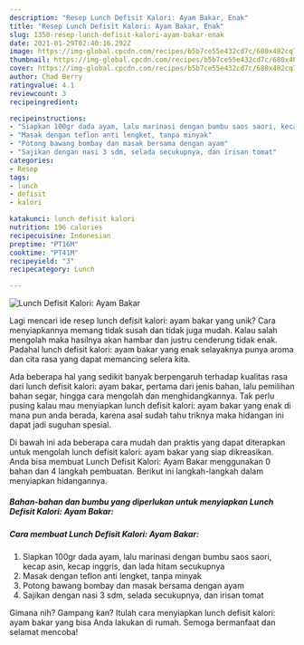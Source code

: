```yaml
---
description: "Resep Lunch Defisit Kalori: Ayam Bakar, Enak"
title: "Resep Lunch Defisit Kalori: Ayam Bakar, Enak"
slug: 1350-resep-lunch-defisit-kalori-ayam-bakar-enak
date: 2021-01-29T02:40:16.292Z
image: https://img-global.cpcdn.com/recipes/b5b7ce55e432cd7c/680x482cq70/lunch-defisit-kalori-ayam-bakar-foto-resep-utama.jpg
thumbnail: https://img-global.cpcdn.com/recipes/b5b7ce55e432cd7c/680x482cq70/lunch-defisit-kalori-ayam-bakar-foto-resep-utama.jpg
cover: https://img-global.cpcdn.com/recipes/b5b7ce55e432cd7c/680x482cq70/lunch-defisit-kalori-ayam-bakar-foto-resep-utama.jpg
author: Chad Berry
ratingvalue: 4.1
reviewcount: 3
recipeingredient:

recipeinstructions:
- "Siapkan 100gr dada ayam, lalu marinasi dengan bumbu saos saori, kecap asin, kecap inggris, dan lada hitam secukupnya"
- "Masak dengan teflon anti lengket, tanpa minyak"
- "Potong bawang bombay dan masak bersama dengan ayam"
- "Sajikan dengan nasi 3 sdm, selada secukupnya, dan irisan tomat"
categories:
- Resep
tags:
- lunch
- defisit
- kalori

katakunci: lunch defisit kalori 
nutrition: 196 calories
recipecuisine: Indonesian
preptime: "PT16M"
cooktime: "PT41M"
recipeyield: "3"
recipecategory: Lunch

---
```



![Lunch Defisit Kalori: Ayam Bakar](https://img-global.cpcdn.com/recipes/b5b7ce55e432cd7c/680x482cq70/lunch-defisit-kalori-ayam-bakar-foto-resep-utama.jpg)

Lagi mencari ide resep lunch defisit kalori: ayam bakar yang unik? Cara menyiapkannya memang tidak susah dan tidak juga mudah. Kalau salah mengolah maka hasilnya akan hambar dan justru cenderung tidak enak. Padahal lunch defisit kalori: ayam bakar yang enak selayaknya punya aroma dan cita rasa yang dapat memancing selera kita.

Ada beberapa hal yang sedikit banyak berpengaruh terhadap kualitas rasa dari lunch defisit kalori: ayam bakar, pertama dari jenis bahan, lalu pemilihan bahan segar, hingga cara mengolah dan menghidangkannya. Tak perlu pusing kalau mau menyiapkan lunch defisit kalori: ayam bakar yang enak di mana pun anda berada, karena asal sudah tahu triknya maka hidangan ini dapat jadi suguhan spesial.




Di bawah ini ada beberapa cara mudah dan praktis yang dapat diterapkan untuk mengolah lunch defisit kalori: ayam bakar yang siap dikreasikan. Anda bisa membuat Lunch Defisit Kalori: Ayam Bakar menggunakan 0 bahan dan 4 langkah pembuatan. Berikut ini langkah-langkah dalam menyiapkan hidangannya.

<!--inarticleads1-->

##### Bahan-bahan dan bumbu yang diperlukan untuk menyiapkan Lunch Defisit Kalori: Ayam Bakar:





<!--inarticleads2-->

##### Cara membuat Lunch Defisit Kalori: Ayam Bakar:

1. Siapkan 100gr dada ayam, lalu marinasi dengan bumbu saos saori, kecap asin, kecap inggris, dan lada hitam secukupnya
1. Masak dengan teflon anti lengket, tanpa minyak
1. Potong bawang bombay dan masak bersama dengan ayam
1. Sajikan dengan nasi 3 sdm, selada secukupnya, dan irisan tomat




Gimana nih? Gampang kan? Itulah cara menyiapkan lunch defisit kalori: ayam bakar yang bisa Anda lakukan di rumah. Semoga bermanfaat dan selamat mencoba!
